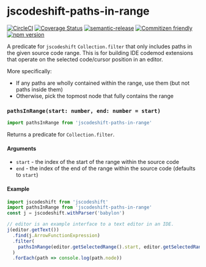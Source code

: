 # jscodeshift-paths-in-range

[![CircleCI](https://circleci.com/gh/jedwards1211/jscodeshift-paths-in-range.svg?style=svg)](https://circleci.com/gh/jedwards1211/jscodeshift-paths-in-range)
[![Coverage Status](https://codecov.io/gh/jedwards1211/jscodeshift-paths-in-range/branch/master/graph/badge.svg)](https://codecov.io/gh/jedwards1211/jscodeshift-paths-in-range)
[![semantic-release](https://img.shields.io/badge/%20%20%F0%9F%93%A6%F0%9F%9A%80-semantic--release-e10079.svg)](https://github.com/semantic-release/semantic-release)
[![Commitizen friendly](https://img.shields.io/badge/commitizen-friendly-brightgreen.svg)](http://commitizen.github.io/cz-cli/)
[![npm version](https://badge.fury.io/js/jscodeshift-paths-in-range.svg)](https://badge.fury.io/js/jscodeshift-paths-in-range)

A predicate for `jscodeshift` `Collection.filter` that only includes paths in the given source code range.
This is for building IDE codemod extensions that operate on the selected code/cursor position in an editor.

More specifically:

- If any paths are wholly contained within the range, use them (but not paths inside them)
- Otherwise, pick the topmost node that fully contains the range

### `pathsInRange(start: number, end: number = start)`

```js
import pathsInRange from 'jscodeshift-paths-in-range'
```

Returns a predicate for `Collection.filter`.

#### Arguments

- `start` - the index of the start of the range within the source code
- `end` - the index of the end of the range within the source code (defaults to `start`)

#### Example

```js
import jscodeshift from 'jscodeshift'
import pathsInRange from 'jscodeshift-paths-in-range'
const j = jscodeshift.withParser('babylon')

// editor is an example interface to a text editor in an IDE.
j(editor.getText())
  .find(j.ArrowFunctionExpression)
  .filter(
    pathsInRange(editor.getSelectedRange().start, editor.getSelectedRange().end)
  )
  .forEach(path => console.log(path.node))
```
